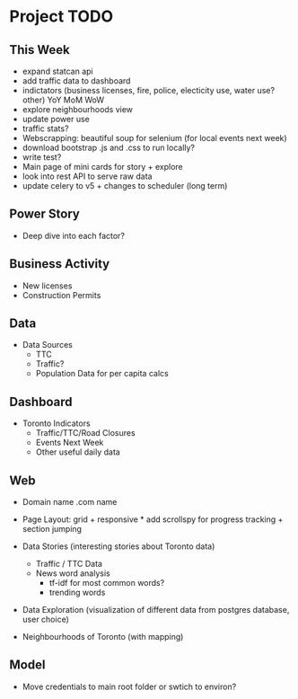 Project TODO
===

This Week
---
*   expand statcan api
*   add traffic data to dashboard
*   indictators (business licenses, fire, police, electicity use, water use? other) YoY MoM WoW
*   explore neighbourhoods view
*   update power use
*   traffic stats?
*   Webscrapping: beautiful soup for selenium (for local events next week)
*   download bootstrap .js and .css to run locally?
*   write test?
*   Main page of mini cards for story + explore
*   look into rest API to serve raw data
*   update celery to v5 + changes to scheduler (long term)

Power Story
---
*   Deep dive into each factor?

Business Activity
---
*   New licenses
*   Construction Permits

Data
---
*   Data Sources
    *   TTC
    *   Traffic?
    *   Population Data for per capita calcs

Dashboard
---
*   Toronto Indicators
    *   Traffic/TTC/Road Closures
    *   Events Next Week
    *   Other useful daily data

Web
---
*   Domain name .com name
*   Page Layout: grid + responsive
        *   add scrollspy for progress tracking + section jumping

*   Data Stories (interesting stories about Toronto data)
    *   Traffic / TTC Data
    *   News word analysis
        *   tf-idf for most common words?
        *   trending words

*   Data Exploration (visualization of different data from postgres database, user choice)

*   Neighbourhoods of Toronto (with mapping)

Model
---
*   Move credentials to main root folder or swtich to environ?